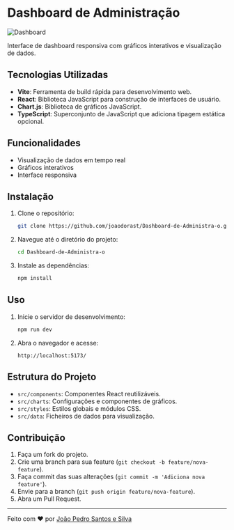# Dashboard de Administração

![Dashboard](path/to/your/screenshot.png)

Interface de dashboard responsiva com gráficos interativos e visualização de dados.

## Tecnologias Utilizadas

- **Vite**: Ferramenta de build rápida para desenvolvimento web.
- **React**: Biblioteca JavaScript para construção de interfaces de usuário.
- **Chart.js**: Biblioteca de gráficos JavaScript.
- **TypeScript**: Superconjunto de JavaScript que adiciona tipagem estática opcional.

## Funcionalidades

- Visualização de dados em tempo real
- Gráficos interativos
- Interface responsiva

## Instalação

1. Clone o repositório:
    ```bash
    git clone https://github.com/joaodorast/Dashboard-de-Administra-o.git
    ```

2. Navegue até o diretório do projeto:
    ```bash
    cd Dashboard-de-Administra-o
    ```

3. Instale as dependências:
    ```bash
    npm install
    ```

## Uso

1. Inicie o servidor de desenvolvimento:
    ```bash
    npm run dev
    ```

2. Abra o navegador e acesse:
    ```
    http://localhost:5173/
    ```

## Estrutura do Projeto

- `src/components`: Componentes React reutilizáveis.
- `src/charts`: Configurações e componentes de gráficos.
- `src/styles`: Estilos globais e módulos CSS.
- `src/data`: Ficheiros de dados para visualização.

## Contribuição

1. Faça um fork do projeto.
2. Crie uma branch para sua feature (`git checkout -b feature/nova-feature`).
3. Faça commit das suas alterações (`git commit -m 'Adiciona nova feature'`).
4. Envie para a branch (`git push origin feature/nova-feature`).
5. Abra um Pull Request.

---

Feito com ❤️ por [João Pedro Santos e Silva ](https://github.com/joaodorast)

